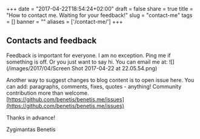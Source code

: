 
+++
date = "2017-04-22T18:54:24+02:00"
draft = false
share = true
title = "How to contact me. Waiting for your feedback!"
slug = "contact-me"
tags = []
banner = ""
aliases = ['/contact-me/']
+++

## Contacts and feedback

Feedback is important for everyone. I am no exception. Ping me if something is off. Or you just want to say hi. You can email me at:
![](/images/2017/04/Screen Shot 2017-04-22 at 22.05.54.png)

Another way to suggest changes to blog content is to open issue here. You can add: paragraphs, comments, fixes, quotes - anything! Community contribution more than welcome. [https://github.com/benetis/benetis.me/issues](https://github.com/benetis/benetis.me/issues)

Thanks in advance!

Zygimantas Benetis
